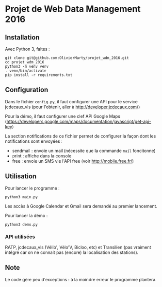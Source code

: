 # Projet de Web Data Management 2016


## Installation

Avec Python 3, faites :

    git clone git@github.com:OlivierMarty/projet_wdm_2016.git
    cd projet_wdm_2016
    python3 -m venv venv
    . venv/bin/activate
    pip install -r requirements.txt

## Configuration

Dans le fichier `config.py`, il faut configurer une API pour le service
jcdecaux_vls (pour l'obtenir, aller à http://developer.jcdecaux.com/)

Pour la démo, il faut configurer une clef API Google Maps (https://developers.google.com/maps/documentation/javascript/get-api-key)

La section notifications de ce fichier permet de configurer la façon dont les
notifications sont envoyées :
 - sendmail : envoie un mail (nécessite que la commande `mail` foncitonne)
 - print : affiche dans la console
 - free : envoie un SMS vie l'API free (voir http://mobile.free.fr/)

## Utilisation

Pour lancer le programme :

    python3 main.py

Les accès à Google Calendar et Gmail sera demandé au premier lancement.

Pour lancer la démo :

    python3 demo.py

### API utilisées

RATP, jcdecaux_vls (Vélib', Vélo'V, Bicloo, etc) et Transilien (pas vraiment
intégré car on ne connait pas (encore) la localisation des stations).

## Note

Le code gère peu d'exceptions : à la moindre erreur le programme plantera.
